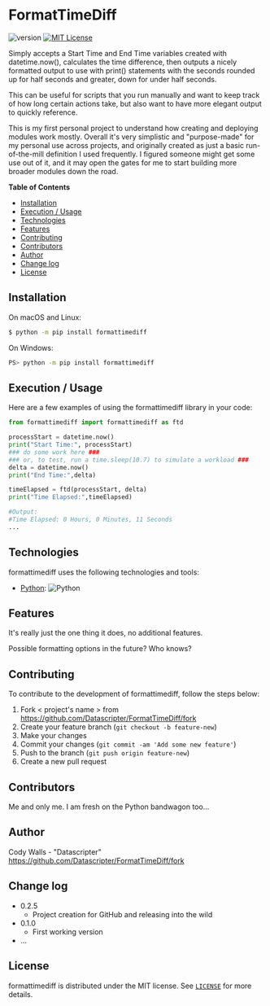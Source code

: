 # FormatTimeDiff

![version](https://img.shields.io/badge/version-0.2.7-blue)
[![MIT License](https://img.shields.io/badge/License-MIT-green.svg)](https://choosealicense.com/licenses/mit/)

Simply accepts a Start Time and End Time variables created with datetime.now(), calculates the time difference, then outputs a nicely formatted output to use with print() statements with the seconds rounded up for half seconds and greater, down for under half seconds. 

This can be useful for scripts that you run manually and want to keep track of how long certain actions take, but also want to have more elegant output to quickly reference. 

This is my first personal project to understand how creating and deploying modules work mostly. Overall it's very simplistic and "purpose-made" for my personal use across projects, and originally created as just a basic run-of-the-mill definition I used frequently. I figured someone might get some use out of it, and it may open the gates for me to start building more broader modules down the road. 
![]()

**Table of Contents**

- [Installation](#installation)
- [Execution / Usage](#execution--usage)
- [Technologies](#technologies)
- [Features](#features)
- [Contributing](#contributing)
- [Contributors](#contributors)
- [Author](#author)
- [Change log](#change-log)
- [License](#license)

## Installation

On macOS and Linux:

```sh
$ python -m pip install formattimediff
```

On Windows:

```sh
PS> python -m pip install formattimediff
```

## Execution / Usage

Here are a few examples of using the formattimediff library in your code:

```python
from formattimediff import formattimediff as ftd

processStart = datetime.now()
print("Start Time:", processStart)
### do some work here ###
### or, to test, run a time.sleep(10.7) to simulate a workload ###
delta = datetime.now()
print("End Time:",delta)

timeElapsed = ftd(processStart, delta)
print("Time Elapsed:",timeElapsed)

#Output: 
#Time Elapsed: 0 Hours, 0 Minutes, 11 Seconds
...
```

## Technologies

formattimediff uses the following technologies and tools:

- [Python](https://www.python.org/): ![Python](https://img.shields.io/badge/python-3670A0?style=for-the-badge&logo=python&logoColor=ffdd54)


## Features

It's really just the one thing it does, no additional features. 

Possible formatting options in the future? Who knows?

## Contributing

To contribute to the development of formattimediff, follow the steps below:

1. Fork < project's name > from <https://github.com/Datascripter/FormatTimeDiff/fork>
2. Create your feature branch (`git checkout -b feature-new`)
3. Make your changes
4. Commit your changes (`git commit -am 'Add some new feature'`)
5. Push to the branch (`git push origin feature-new`)
6. Create a new pull request

## Contributors

Me and only me. I am fresh on the Python bandwagon too... 

## Author

Cody Walls - "Datascripter"
<https://github.com/Datascripter/FormatTimeDiff/fork>

## Change log

- 0.2.5
    - Project creation for GitHub and releasing into the wild
- 0.1.0
    - First working version
- ...

## License

formattimediff is distributed under the MIT license. See [`LICENSE`](LICENSE) for more details.
